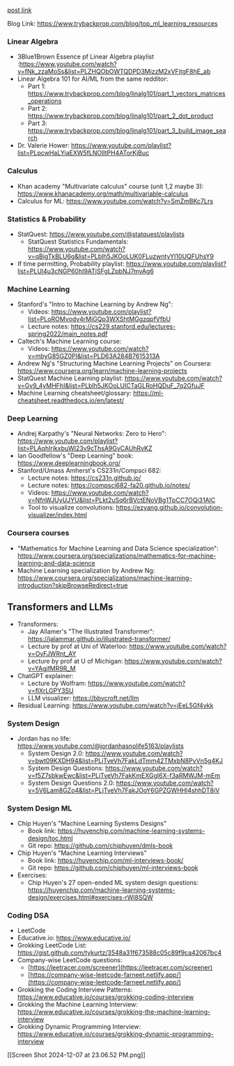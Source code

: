 [post link](https://www.reddit.com/r/learnmachinelearning/comments/1e1amzf/list_of_free_educational_ml_resources_i_used_to/)

Blog Link: https://www.trybackprop.com/blog/top_ml_learning_resources

### Linear Algebra
- 3Blue1Brown Essence pf Linear Algebra playlist :https://www.youtube.com/watch?v=fNk_zzaMoSs&list=PLZHQObOWTQDPD3MizzM2xVFitgF8hE_ab
- Linear Algebra 101 for AI/ML from the same redditor: 
	- Part 1: https://www.trybackprop.com/blog/linalg101/part_1_vectors_matrices_operations
	- Part 2: https://www.trybackprop.com/blog/linalg101/part_2_dot_product
	- Part 3: https://www.trybackprop.com/blog/linalg101/part_3_build_image_search
- Dr. Valerie Hower: https://www.youtube.com/playlist?list=PLpcwHaLYiaEXW5fLNOlItPH4ATorKjBuc

### Calculus
- Khan academy "Multivariate calculus" course (unit 1,2 maybe 3): https://www.khanacademy.org/math/multivariable-calculus
- Calculus for ML: https://www.youtube.com/watch?v=SmZmBKc7Lrs

### Statistics & Probability
- StatQuest: https://www.youtube.com/@statquest/playlists
	- StatQuest Statistics Fundamentals: https://www.youtube.com/watch?v=qBigTkBLU6g&list=PLblh5JKOoLUK0FLuzwntyYI10UQFUhsY9
- If time permitting, Probability playlist: https://www.youtube.com/playlist?list=PLUl4u3cNGP60hI9ATjSFgLZpbNJ7myAg6

### Machine Learning
- Stanford's "Intro to Machine Learning by Andrew Ng":
	- Videos: https://www.youtube.com/playlist?list=PLoROMvodv4rMiGQp3WXShtMGgzqpfVfbU
	- Lecture notes: https://cs229.stanford.edu/lectures-spring2022/main_notes.pdf
- Caltech's Machine Learning course:
	- Videos: https://www.youtube.com/watch?v=mbyG85GZ0PI&list=PLD63A284B7615313A
- Andrew Ng's "Structuring Machine Learning Projects" on Coursera: https://www.coursera.org/learn/machine-learning-projects
- StatQuest Machine Learning playlist: https://www.youtube.com/watch?v=Gv9_4yMHFhI&list=PLblh5JKOoLUICTaGLRoHQDuF_7q2GfuJF
- Machine Learning cheatsheet/glossary: https://ml-cheatsheet.readthedocs.io/en/latest/

### Deep Learning
- Andrej Karpathy's "Neural Networks: Zero to Hero": https://www.youtube.com/playlist?list=PLAqhIrjkxbuWI23v9cThsA9GvCAUhRvKZ
- Ian Goodfellow's "Deep Learning" book: https://www.deeplearningbook.org/
- Stanford/Umass Amherst's CS231n/Compsci 682:
	- Lecture notes: https://cs231n.github.io/
	- Lecture notes: https://compsci682-fa20.github.io/notes/
	- Videos: https://www.youtube.com/watch?v=NfnWJUyUJYU&list=PLkt2uSq6rBVctENoVBg1TpCC7OQi31AlC
	- Tool to visualize convolutions: https://ezyang.github.io/convolution-visualizer/index.html

### Coursera courses
- "Mathematics for Machine Learning and Data Science specialization": https://www.coursera.org/specializations/mathematics-for-machine-learning-and-data-science
- Machine Learning specialization by Andrew Ng: https://www.coursera.org/specializations/machine-learning-introduction?skipBrowseRedirect=true

## Transformers and LLMs
- Transformers: 
	- Jay Allamer's "The Illustrated Transformer": https://jalammar.github.io/illustrated-transformer/
	- Lecture by prof at Uni of Waterloo: https://www.youtube.com/watch?v=OyFJWRnt_AY
	- Lecture by prof at U of Michigan: https://www.youtube.com/watch?v=YAgjfMR9R_M
- ChatGPT explainer:
	- Lecture by Wolfram: https://www.youtube.com/watch?v=flXrLGPY3SU
	- LLM visualizer: https://bbycroft.net/llm
- Residual Learning: https://www.youtube.com/watch?v=jEeL5Gf4vkk

### System Design
- Jordan has no life: https://www.youtube.com/@jordanhasnolife5163/playlists
	- System Design 2.0: https://www.youtube.com/watch?v=bwt09KXDH94&list=PLjTveVh7FakLdTmm42TMxbN8PvVn5g4KJ
	- System Design Questions: https://www.youtube.com/watch?v=f5Z7sbkwEwc&list=PLjTveVh7FakKmEXGgI6X-f3aRMWJM-mEm
	- System Design Questions 2.0: https://www.youtube.com/watch?v=5V6Lam8GZo4&list=PLjTveVh7FakJOoY6GPZGWHHl4shhDT8iV

### System Design ML
- Chip Huyen's "Machine Learning Systems Designs"
	- Book link: https://huyenchip.com/machine-learning-systems-design/toc.html
	- Git repo: https://github.com/chiphuyen/dmls-book
- Chip Huyen's "Machine Learning Interviews" 
	- Book link: https://huyenchip.com/ml-interviews-book/
	- Git repo: https://github.com/chiphuyen/ml-interviews-book
- Exercises:
	- Chip Huyen's 27 open-ended ML system design questions: https://huyenchip.com/machine-learning-systems-design/exercises.html#exercises-rWl8SQW

### Coding DSA
- LeetCode
- Educative.io: https://www.educative.io/
- Grokking LeetCode List: https://gist.github.com/tykurtz/3548a31f673588c05c89f9ca42067bc4
- Company-wise LeetCode questions:
	- [https://leetracer.com/screener](https://leetracer.com/screener)
	- [https://company-wise-leetcode-farneet.netlify.app/](https://company-wise-leetcode-farneet.netlify.app/)
- Grokking the Coding Interview Patterns: https://www.educative.io/courses/grokking-coding-interview
- Grokking the Machine Learning Interview: https://www.educative.io/courses/grokking-the-machine-learning-interview
- Grokking Dynamic Programming Interview: https://www.educative.io/courses/grokking-dynamic-programming-interview

[[Screen Shot 2024-12-07 at 23.06.52 PM.png]]
